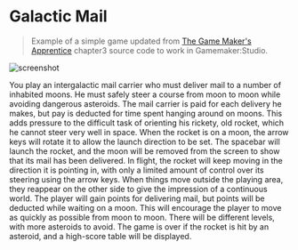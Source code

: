 # Galactic Mail

>Example of a simple game updated from [The Game Maker's Apprentice](http://www.apress.com/9781590596159) chapter3 source code to work in Gamemaker:Studio. 

![screenshot](https://raw.githubusercontent.com/glls/Galactic-Mail.gmx/master/screenshot.png)


You play an intergalactic mail carrier who must deliver mail to a number of inhabited
moons. He must safely steer a course from moon to moon while avoiding dangerous asteroids.
The mail carrier is paid for each delivery he makes, but pay is deducted for time spent hanging
around on moons. This adds pressure to the difficult task of orienting his rickety, old rocket,
which he cannot steer very well in space.
When the rocket is on a moon, the arrow keys will rotate it to allow the launch direction to
be set. The spacebar will launch the rocket, and the moon will be removed from the screen to
show that its mail has been delivered. In flight, the rocket will keep moving in the direction it is
pointing in, with only a limited amount of control over its steering using the arrow keys. When
things move outside the playing area, they reappear on the other side to give the impression of a
continuous world. The player will gain points for delivering mail, but points will be deducted
while waiting on a moon. This will encourage the player to move as quickly as possible from
moon to moon. There will be different levels, with more asteroids to avoid. The game is over if
the rocket is hit by an asteroid, and a high-score table will be displayed. 

